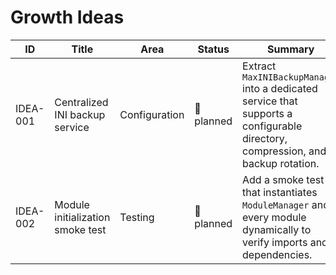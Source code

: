 # Growth Ideas

| ID | Title | Area | Status | Summary |
|----|-------|------|--------|---------|
| IDEA-001 | Centralized INI backup service | Configuration | 📝 planned | Extract `MaxINIBackupManager` into a dedicated service that supports a configurable directory, compression, and backup rotation. |
| IDEA-002 | Module initialization smoke test | Testing | 📝 planned | Add a smoke test that instantiates `ModuleManager` and every module dynamically to verify imports and dependencies. |

